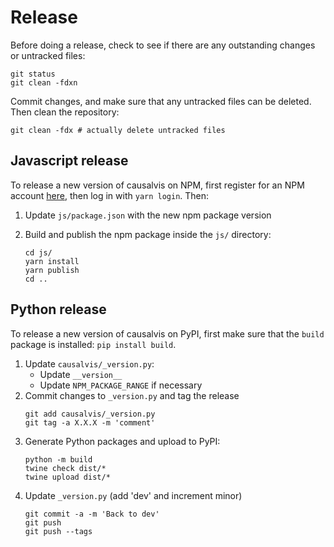 # Release

Before doing a release, check to see if there are any outstanding changes or untracked files:

```
git status
git clean -fdxn
```

Commit changes, and make sure that any untracked files can be deleted. Then clean the repository:

```
git clean -fdx # actually delete untracked files
```

## Javascript release

To release a new version of causalvis on NPM, first register for an NPM account [here](https://www.npmjs.com/), then log in with `yarn login`. Then:

1. Update `js/package.json` with the new npm package version
2. Build and publish the npm package inside the `js/` directory:

   ```
   cd js/
   yarn install
   yarn publish
   cd ..
   ```

## Python release

To release a new version of causalvis on PyPI, first make sure that the `build` package is installed: `pip install build`.

1. Update `causalvis/_version.py`:
   - Update `__version__`
   - Update `NPM_PACKAGE_RANGE` if necessary
2. Commit changes to `_version.py` and tag the release
   ```
   git add causalvis/_version.py
   git tag -a X.X.X -m 'comment'
   ```
3. Generate Python packages and upload to PyPI:
   ```
   python -m build
   twine check dist/*
   twine upload dist/*
   ```
4. Update `_version.py` (add 'dev' and increment minor)
   ```
   git commit -a -m 'Back to dev'
   git push
   git push --tags
   ```

